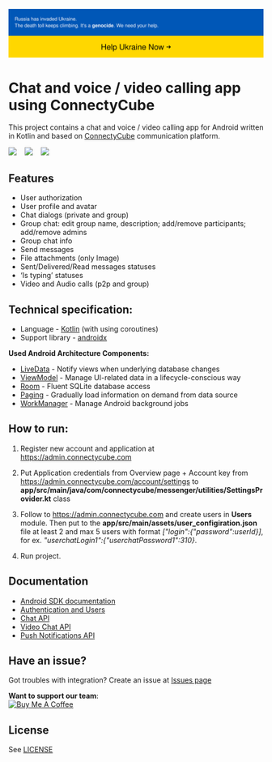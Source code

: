 [![Stand With Ukraine](https://raw.githubusercontent.com/vshymanskyy/StandWithUkraine/main/banner2-direct.svg)](https://stand-with-ukraine.pp.ua)

# Chat and voice / video calling app using ConnectyCube

This project contains a chat and voice / video calling app for Android written in Kotlin and based on [ConnectyCube](https://connectycube.com/) communication platform.

<img src="https://developers.connectycube.com/docs/_images/code_samples/android_codesample_messenger_demo1.jpg" width=180 />&nbsp;&nbsp;&nbsp;
<img src="https://developers.connectycube.com/docs/_images/code_samples/android_codesample_messenger_demo2.jpg" width=180 />&nbsp;&nbsp;&nbsp;
<img src="https://developers.connectycube.com/docs/_images/code_samples/android_codesample_messenger_demo3.jpg" width=180 />

## Features 
- User authorization 
- User profile and avatar
- Chat dialogs (private and group)
- Group chat: edit group name, description; add/remove participants; add/remove admins
- Group chat info
- Send messages
- File attachments (only Image)
- Sent/Delivered/Read messages statuses
- ‘Is typing’ statuses
- Video and Audio calls (p2p and group)

## Technical specification:
- Language - [Kotlin](https://kotlinlang.org) (with using coroutines)
- Support library - [androidx](https://developer.android.com/jetpack/androidx)

**Used Android Architecture Components:**
- [LiveData](https://developer.android.com/topic/libraries/architecture/livedata) - Notify views when underlying database changes
- [ViewModel](https://developer.android.com/topic/libraries/architecture/viewmodel) - Manage UI-related data in a lifecycle-conscious way
- [Room](https://developer.android.com/topic/libraries/architecture/room) - Fluent SQLite database access
- [Paging](https://developer.android.com/topic/libraries/architecture/paging) - Gradually load information on demand from data source
- [WorkManager](https://developer.android.com/topic/libraries/architecture/workmanager) - Manage Android background jobs

## How to run:

1. Register new account and application at <https://admin.connectycube.com>

2. Put Application credentials from Overview page + Account key from <https://admin.connectycube.com/account/settings> to **app/src/main/java/com/connectycube/messenger/utilities/SettingsProvider.kt** class

3. Follow to <https://admin.connectycube.com> and create users in **Users** module. Then put to the **app/src/main/assets/user_configiration.json** file at least 2 and max 5 users with format *[\"login\":{\"password\":userId}]*, for ex. *"userchatLogin1":{"userchatPassword1":310}*.

4. Run project.

## Documentation

- [Android SDK documentation](https://developers.connectycube.com/android/)
- [Authentication and Users](https://developers.connectycube.com/android/authentication-and-users)
- [Chat API](https://developers.connectycube.com/android/messaging)
- [Video Chat API](https://developers.connectycube.com/android/videocalling)
- [Push Notifications API](https://developers.connectycube.com/android/push-notifications)

## Have an issue?

Got troubles with integration? Create an issue at [Issues page](https://github.com/ConnectyCube/android-messenger-app/issues)

**Want to support our team**:<br>
<a href="https://www.buymeacoffee.com/connectycube" target="_blank"><img src="https://cdn.buymeacoffee.com/buttons/v2/default-blue.png" alt="Buy Me A Coffee" style="height: 60px !important;width: 217px !important;" ></a>

## License

See [LICENSE](LICENSE)

